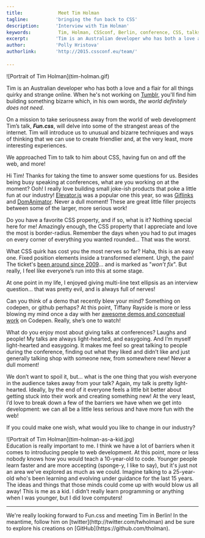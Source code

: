 ```yaml
---
title:             Meet Tim Holman 
tagline:          'bringing the fun back to CSS'
description:      'Interview with Tim Holman'
keywords:          Tim, Holman, CSSconf, Berlin, conference, CSS, talks, Fun
excerpt:          'Tim is an Australian developer who has both a love and a flair for all things quirky and strange online. In his talk, Fun.css, Tim will introduce us to unusual and bizarre techniques and ways of thinking that we can use to create friendlier and, at the very least, more interesting experiences on the web.'
author:           'Polly Hristova'
authorlink:       'http://2015.cssconf.eu/team/'

---
```


<div class="blog-img blog-img--center">
  ![Portrait of Tim Holman](tim-holman.gif)
</div>

Tim is an Australian developer who has both a love and a flair for all things quirky and strange online. When he's not working on [Tumblr](https://www.tumblr.com/), you'll find him building something bizarre which, in his own words, *the world definitely does not need*. 

On a mission to take seriousness away from the world of web development Tim’s talk, **_Fun.css_**, will delve into some of the strangest areas of the internet. Tim will introduce us to unusual and bizarre techniques and ways of thinking that we can use to create friendlier and, at the very least, more interesting experiences.

We approached Tim to talk to him about CSS, having fun on and off the web, and more!

<span class="strong-border">Hi Tim! Thanks for taking the time to answer some questions for us. Besides being busy speaking at conferences, what are you working on at the moment?</span>
Ooh! I really love building small joke-ish products that poke a little fun at our industry! [Elevator.js](https://github.com/tholman/elevator.js) was a popular one this year, so was [Giflinks](https://github.com/tholman/giflinks) and [DomAnimator](https://github.com/tholman/dom-animator). Never a dull moment! These are great little filler projects between some of the larger, more serious work! 

<span class="strong-border">Do you have a favorite CSS property, and if so, what is it?</span>
Nothing special here for me! Amazingly enough, the CSS property that I appreciate and love the most is border-radius. Remember the days when you had to put images on every corner of everything you wanted rounded... That was the worst.

<span class="strong-border">What CSS quirk has cost you the most nerves so far?</span>
Haha, this is an easy one. Fixed position elements inside a transformed element. Urgh, the pain! The ticket's [been around since 2009](https://code.google.com/p/chromium/issues/detail?id=20574)… and is marked as "*won’t fix*". But really, I feel like everyone’s run into this at some stage.

At one point in my life, I enjoyed giving multi-line text ellipsis as an interview question… that was pretty evil, and is always full of nerves!

<span class="strong-border">Can you think of a demo that recently blew your mind? Something on codepen, or github perhaps?</span>
At this point, Tiffany Rayside is more or less blowing my mind once a day with her [awesome demos and conceptual work](http://codepen.io/tmrDevelops/) on Codepen. Really, she’s one to watch!

<span class="strong-border">What do you enjoy most about giving talks at conferences?</span>
Laughs and people! My talks are always light-hearted, and easygoing. And I’m myself light-hearted and easygoing. It makes me feel so great talking to people during the conference, finding out what they liked and didn’t like and just generally talking shop with someone new, from somewhere new! Never a dull moment!

<span class="strong-border">We don’t want to spoil it, but… what is the one thing that you wish everyone in the audience takes away from your talk?</span>
Again, my talk is pretty light-hearted. Ideally, by the end of it everyone feels a little bit better about getting stuck into their work and creating something new! At the very least, I’d love to break down a few of the barriers we have when we get into development: we can all be a little less serious and have more fun with the web!

<span class="strong-border">If you could make one wish, what would you like to change in our industry?</span> 
<div class="blog-img blog-img--left">
  ![Portrait of Tim Holman](tim-holman-as-a-kid.jpg)
</div>
Education is really important to me. I think we have a lot of barriers when it comes to introducing people to web development. At this point, more or less nobody knows how you would teach a 10-year-old to code. Younger people learn faster and are more accepting (sponge-y, I like to say), but it's just not an area we’ve explored as much as we could. Imagine talking to a 25-year-old who's been learning and evolving under guidance for the last 15 years. The ideas and things that those minds could come up with would blow us all away! This is me as a kid. I didn’t really learn programming or anything when I was younger, but I did love computers!
<hr>
We're really looking forward to Fun.css and meeting Tim in Berlin! In the meantime, follow him on [twitter](http://twitter.com/twholman) and be sure to explore his creations on [GitHub](https://github.com/tholman). 
